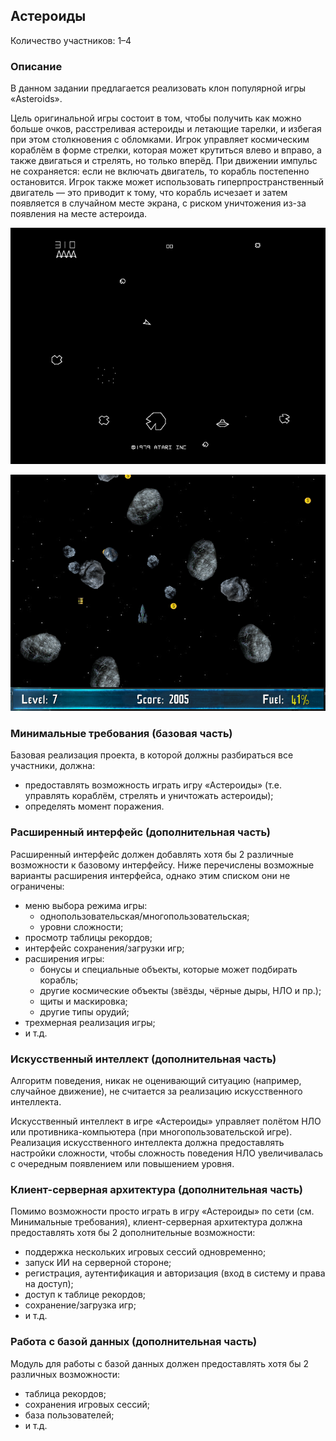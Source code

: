 Астероиды
---------

Количество участников: 1–4

### Описание

В данном задании предлагается реализовать клон популярной игры «Asteroids».

Цель оригинальной игры состоит в том, чтобы получить как можно больше очков,
расстреливая астероиды и летающие тарелки, и избегая при этом столкновения с обломками.
Игрок управляет космическим кораблём в форме стрелки, которая может крутиться влево и вправо,
а также двигаться и стрелять, но только вперёд.
При движении импульс не сохраняется: если не включать двигатель, то корабль постепенно остановится.
Игрок также может использовать гиперпространственный двигатель — это приводит к тому,
что корабль исчезает и затем появляется в случайном месте экрана, с риском уничтожения из-за появления на месте астероида.

![Оригинальная игра фирмы Atari.](images/asteroids.png)

![Один из клонов.](images/asteroid-storm.png)

### Минимальные требования (базовая часть)

Базовая реализация проекта, в которой должны разбираться все участники, должна:

- предоставлять возможность играть игру «Астероиды» (т.е. управлять кораблём, стрелять и уничтожать астероиды);
- определять момент поражения.

### Расширенный интерфейс (дополнительная часть)

Расширенный интерфейс должен добавлять хотя бы 2 различные возможности к базовому интерфейсу.
Ниже перечислены возможные варианты расширения интерфейса, однако этим списком они не ограничены:

- меню выбора режима игры:
    - однопользовательская/многопользовательская;
    - уровни сложности;
- просмотр таблицы рекордов;
- интерфейс сохранения/загрузки игр;
- расширения игры:
    - бонусы и специальные объекты, которые может подбирать корабль;
    - другие космические объекты (звёзды, чёрные дыры, НЛО и пр.);
    - щиты и маскировка;
    - другие типы орудий;
- трехмерная реализация игры;
- и т.д.

### Искусственный интеллект (дополнительная часть)

Алгоритм поведения, никак не оценивающий ситуацию (например, случайное движение),
не считается за реализацию искусственного интеллекта.

Искусственный интеллект в игре «Астероиды» управляет полётом НЛО
или противника-компьютера (при многопользовательской игре).
Реализация искусственного интеллекта должна предоставлять настройки
сложности, чтобы сложность поведения НЛО увеличивалась с очередным появлением или
повышением уровня.

### Клиент-серверная архитектура (дополнительная часть)

Помимо возможности просто играть в игру «Астероиды» по сети (см. Минимальные требования),
клиент-серверная архитектура должна предоставлять хотя бы 2 дополнительные возможности:

- поддержка нескольких игровых сессий одновременно;
- запуск ИИ на серверной стороне;
- регистрация, аутентификация и авторизация (вход в систему и права на доступ);
- доступ к таблице рекордов;
- сохранение/загрузка игр;
- и т.д.

### Работа с базой данных (дополнительная часть)

Модуль для работы с базой данных должен предоставлять хотя бы 2 различных возможности:

- таблица рекордов;
- сохранения игровых сессий;
- база пользователей;
- и т.д.

